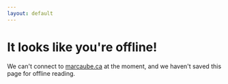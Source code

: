 ```yaml
---
layout: default
---
```


# It looks like you're offline!

We can't connect to [marcaube.ca](https://marcaube.ca) at the moment, and we haven't saved this page for offline reading.
